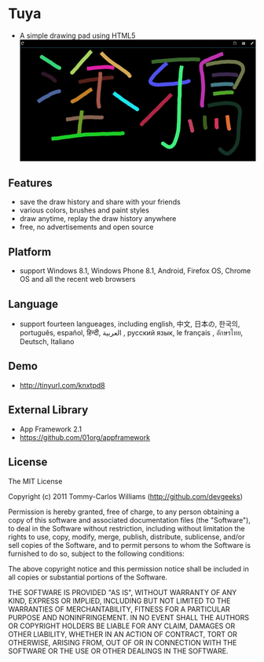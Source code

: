 # Tuya

* A simple drawing pad using HTML5
![res](res/screenshot1.png)

## Features

* save the draw history and share with your friends
* various colors, brushes and paint styles
* draw anytime, replay the draw history anywhere
* free, no advertisements and open source

## Platform

* support Windows 8.1, Windows Phone 8.1, Android, Firefox OS, Chrome OS and all the recent web browsers

## Language

* support fourteen langueages, including english, 中文, 日本の, 한국의, português, español, हिन्दी, العربية‎ , русский язык, le français , อักษรไทย, Deutsch, Italiano

## Demo

* http://tinyurl.com/knxtpd8

## External Library

* App Framework 2.1 
* https://github.com/01org/appframework

## License

The MIT License

Copyright (c) 2011 Tommy-Carlos Williams (http://github.com/devgeeks)

Permission is hereby granted, free of charge, to any person obtaining a copy of this software and associated documentation files (the "Software"), to deal in the Software without restriction, including without limitation the rights to use, copy, modify, merge, publish, distribute, sublicense, and/or sell copies of the Software, and to permit persons to whom the Software is furnished to do so, subject to the following conditions:

The above copyright notice and this permission notice shall be included in all copies or substantial portions of the Software.

THE SOFTWARE IS PROVIDED "AS IS", WITHOUT WARRANTY OF ANY KIND, EXPRESS OR IMPLIED, INCLUDING BUT NOT LIMITED TO THE WARRANTIES OF MERCHANTABILITY, FITNESS FOR A PARTICULAR PURPOSE AND NONINFRINGEMENT. IN NO EVENT SHALL THE AUTHORS OR COPYRIGHT HOLDERS BE LIABLE FOR ANY CLAIM, DAMAGES OR OTHER LIABILITY, WHETHER IN AN ACTION OF CONTRACT, TORT OR OTHERWISE, ARISING FROM, OUT OF OR IN CONNECTION WITH THE SOFTWARE OR THE USE OR OTHER DEALINGS IN THE SOFTWARE.
